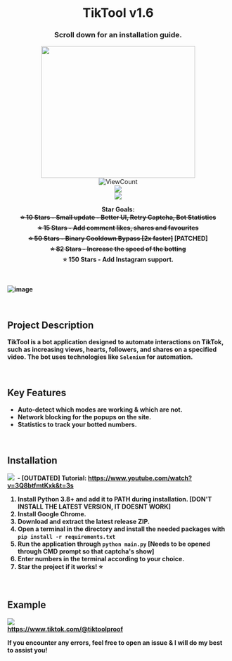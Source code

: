 
<h1 align="center">TikTool v1.6</h1>
<h3 align="center">Scroll down for an installation guide.</h3>
<p align="center">
  <img src="https://github.com/user-attachments/assets/0212ce46-1e7b-41fa-a7b1-9a9cd4b46101" width="350" height="300"><br>
  <img alt="ViewCount" src="https://views.whatilearened.today/views/github/AdamBankz/tiktool.svg" align="center"><br>
  <a href="https://discord.gg/DWNYCeXW8D"><img src="https://dcbadge.limes.pink/api/server/https://discord.com/invite/DWNYCeXW8D"></a>
  <br><img src="https://img.shields.io/github/stars/adambankz/tiktool.svg?style=social">
</p>
<p align="center">
  <b>Star Goals:<br><s>⭐ 10 Stars - Small update - Better UI, Retry Captcha, Bot Statistics</s><br><s>⭐ 15 Stars - Add comment likes, shares and favourites</s><br><s>⭐ 50 Stars - Binary Cooldown Bypass [2x faster]</s> [PATCHED]<br><s>⭐ 82 Stars - Increase the speed of the botting</s><br>⭐ 150 Stars - Add Instagram support.</>
    <br>
</p>

<br>


![image](https://github.com/user-attachments/assets/73202867-9912-4c5f-b3b2-0a4ccee6d05e)








<br>


## Project Description

TikTool is a bot application designed to automate interactions on TikTok, such as increasing views, hearts, followers, and shares on a specified video. The bot uses technologies like `Selenium` for automation.

<br>

## Key Features

*   Auto-detect which modes are working & which are not.
*   Network blocking for the popups on the site.
*   Statistics to track your botted numbers.

<br>

## Installation

<img src="https://img.shields.io/badge/YouTube-%23FF0000.svg?logo=YouTube&logoColor=white">&nbsp; - [OUTDATED] Tutorial: https://www.youtube.com/watch?v=3Q8btfmtKxk&t=3s

1. Install Python 3.8+ and add it to PATH during installation.   [DON'T INSTALL THE LATEST VERSION, IT DOESNT WORK]
2. Install Google Chrome.
3. Download and extract the latest release ZIP.
4. Open a terminal in the directory and install the needed packages with `pip install -r requirements.txt`
5. Run the application through `python main.py`   [Needs to be opened through CMD prompt so that captcha's show]
7. Enter numbers in the terminal according to your choice.
8. Star the project if it works! ⭐️
<br>
      
## Example<br>

<img src="https://github.com/user-attachments/assets/c6f0ae61-bc2e-4403-b068-bd7ca194c7b3"><br>
https://www.tiktok.com/@tiktoolproof<br>


If you encounter any errors, feel free to open an issue & I will do my best to assist you!
